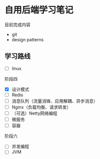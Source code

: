 # 自用后端学习笔记

目前完成内容

- git
- design patterns

## 学习路线

- [ ] linux

阶段四

- [x] 设计模式
- [ ] Redis
- [ ] 消息队列（流量消锋、应用解耦、异步消息）
- [ ] Nginx（负载均衡、请求转发）
- [ ] （可选）Netty网络编程
- [ ] 微服务
- [ ] 容器

阶段六

- [ ] 并发编程
- [ ] JVM